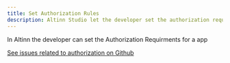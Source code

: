 ```yaml
---
title: Set Authorization Rules
description: Altinn Studio let the developer set the authorization requirements for a App
---
```


In Altinn the developer can set the Authorization Requirments for a app


[See issues related to authorization on Github](https://github.com/Altinn/altinn-studio/labels/authorization)
